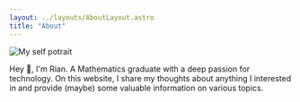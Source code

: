 ```yaml
---
layout: ../layouts/AboutLayout.astro
title: "About"
---
```


<div>
  <img src="/self_potrait.png" class="sm:w-1/4 mx-auto" alt="My self potrait">
</div>

Hey 👋, I'm Rian. A Mathematics graduate with a deep passion for technology. On this website, I share my thoughts about anything I interested in and provide (maybe) some valuable information on various topics.

